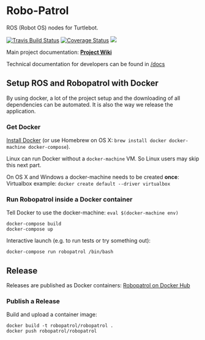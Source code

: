 # Robo-Patrol

ROS (Robot OS) nodes for Turtlebot.

[![Travis Build Status](https://travis-ci.org/robopatrol/robopatrol.svg?branch=master)](https://travis-ci.org/robopatrol/robopatrol)
[![Coverage Status](https://coveralls.io/repos/github/robopatrol/robopatrol/badge.svg?branch=master)](https://coveralls.io/github/robopatrol/robopatrol?branch=master)
[![](https://imagelayers.io/badge/robopatrol/robopatrol:latest.svg)](https://imagelayers.io/?images=robopatrol/robopatrol:latest)

Main project documentation: **[Project Wiki](https://github.com/robopatrol/robopatrol/wiki)**

Technical documentation for developers can be found in [/docs](docs/)

## Setup ROS and Robopatrol with Docker

By using docker, a lot of the project setup and the downloading of all dependencies can be automated. It is also the way we release the application.

### Get Docker

[Install Docker](https://docs.docker.com/engine/installation/) (or use Homebrew on OS X: `brew install docker docker-machine docker-compose`).

Linux can run Docker without a `docker-machine` VM. So Linux users may skip this next part.

On OS X and Windows a docker-machine needs to be created **once**:
Virtualbox example: `docker create default --driver virtualbox` 

### Run Robopatrol inside a Docker container

Tell Docker to use the docker-machine: `eval $(docker-machine env)`

```shell
docker-compose build
docker-compose up
```

Interactive launch (e.g. to run tests or try something out):

```shell
docker-compose run robopatrol /bin/bash
```

## Release

Releases are published as Docker containers: [Robopatrol on Docker Hub](https://hub.docker.com/u/robopatrol/)

### Publish a Release

Build and upload a container image:

```shell
docker build -t robopatrol/robopatrol .
docker push robopatrol/robopatrol
```
